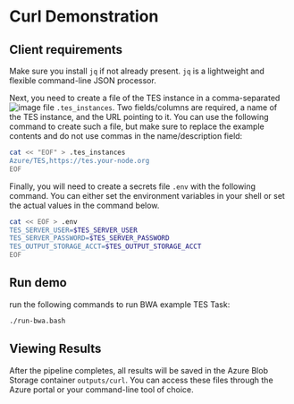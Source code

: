 # Curl Demonstration


## Client requirements


Make sure you install `jq` if not already present. `jq` is a lightweight and flexible command-line JSON processor.


Next, you need to create a file of the TES instance in a
comma-separated ![image](https://github.com/user-attachments/assets/3e716a42-ae70-48d3-9a84-2a6450f76a1f)
 file `.tes_instances`. Two fields/columns are required, a
name of the TES instance, and the URL pointing to it. You can use the
following command to create such a file, but make sure to replace the example
contents and do not use commas in the name/description field:

```bash
cat << "EOF" > .tes_instances
Azure/TES,https://tes.your-node.org
EOF
```

Finally, you will need to create a secrets file `.env` with the following
command.  You can either set the environment variables in your shell or set the
actual values in the command below.

```bash
cat << EOF > .env
TES_SERVER_USER=$TES_SERVER_USER
TES_SERVER_PASSWORD=$TES_SERVER_PASSWORD
TES_OUTPUT_STORAGE_ACCT=$TES_OUTPUT_STORAGE_ACCT
EOF
```

## Run demo

run the following commands to run BWA example TES Task:

```bash
./run-bwa.bash
```

## Viewing Results

After the pipeline completes, all results will be saved in the Azure Blob Storage container `outputs/curl`. You can access these files through the Azure portal or your command-line tool of choice.
